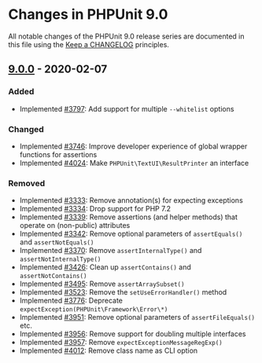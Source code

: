 # Changes in PHPUnit 9.0

All notable changes of the PHPUnit 9.0 release series are documented in this file using the [Keep a CHANGELOG](https://keepachangelog.com/) principles.

## [9.0.0] - 2020-02-07

### Added

* Implemented [#3797](https://github.com/sebastianbergmann/phpunit/pull/3797): Add support for multiple `--whitelist` options

### Changed

* Implemented [#3746](https://github.com/sebastianbergmann/phpunit/issues/3746): Improve developer experience of global wrapper functions for assertions
* Implemented [#4024](https://github.com/sebastianbergmann/phpunit/issues/4024): Make `PHPUnit\TextUI\ResultPrinter` an interface

### Removed

* Implemented [#3333](https://github.com/sebastianbergmann/phpunit/issues/3333): Remove annotation(s) for expecting exceptions
* Implemented [#3334](https://github.com/sebastianbergmann/phpunit/issues/3334): Drop support for PHP 7.2
* Implemented [#3339](https://github.com/sebastianbergmann/phpunit/issues/3339): Remove assertions (and helper methods) that operate on (non-public) attributes
* Implemented [#3342](https://github.com/sebastianbergmann/phpunit/issues/3342): Remove optional parameters of `assertEquals()` and `assertNotEquals()`
* Implemented [#3370](https://github.com/sebastianbergmann/phpunit/issues/3370): Remove `assertInternalType()` and `assertNotInternalType()`
* Implemented [#3426](https://github.com/sebastianbergmann/phpunit/issues/3426): Clean up `assertContains()` and `assertNotContains()`
* Implemented [#3495](https://github.com/sebastianbergmann/phpunit/issues/3495): Remove `assertArraySubset()`
* Implemented [#3523](https://github.com/sebastianbergmann/phpunit/issues/3523): Remove the `setUseErrorHandler()` method
* Implemented [#3776](https://github.com/sebastianbergmann/phpunit/issues/3776): Deprecate `expectException(PHPUnit\Framework\Error\*)`
* Implemented [#3951](https://github.com/sebastianbergmann/phpunit/issues/3951): Remove optional parameters of `assertFileEquals()` etc.
* Implemented [#3956](https://github.com/sebastianbergmann/phpunit/issues/3956): Remove support for doubling multiple interfaces
* Implemented [#3957](https://github.com/sebastianbergmann/phpunit/issues/3957): Remove `expectExceptionMessageRegExp()`
* Implemented [#4012](https://github.com/sebastianbergmann/phpunit/issues/4012): Remove class name as CLI option

[9.0.0]: https://github.com/sebastianbergmann/phpunit/compare/8.5...master

